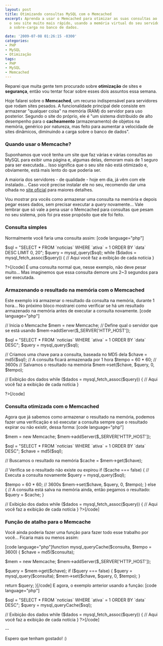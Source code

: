 ```yaml
---
layout: post
title: Otimizando consultas MySQL com o Memcached
excerpt: Aprenda a usar o Memcached para otimizar as suas consultas ao MySQL e deixar
  o seu site muito mais rápido, usando a memória virtual do seu servidor para reduzir
  a sobre-carga no banco de dados.

date: '2009-07-08 01:26:15 -0300'
categories:
- PHP
- MySQL
- Otimização
tags:
- PHP
- MySQL
- Memcached
---
```

<p>Reparei que muita gente tem procurado sobre <strong>otimização</strong> de sites e <strong>segurança</strong>, então vou tentar focar sobre esses dois assuntos essa semana.</p>
<p>Hoje falarei sobre o <strong>Memcached</strong>, um recurso indispensável para servidores que rodam sites pesados. A funcionalidade principal dele consiste em armazenar "qualquer coisa" na memória (RAM) do servidor para uso posterior. Segundo o site do próprio, ele é "um sistema distribuído de alto desempenho para o <strong>cacheamento</strong> (armazenamento) de objetos na memória, genérico por natureza, mas feito para aumentar a velocidade de sites dinâmicos, diminuindo a carga sobre o banco de dados".</p>
<h3>Quando usar o Memcache?</h3>
<p>Suponhamos que você tenha um site que faz várias e várias consultas ao MySQL para exibir uma página e, algumas delas, demoram mais de 1 seguro para ser executada... Isso significa que o seu site não está otimizado e, obviamente, está mais lento do que poderia ser.</p>
<p>A maioria dos servidores - de qualidade - hoje em dia, já vêm com ele instalado... Caso você precise instalar ele no seu, recomendo dar uma olhada no <a href="http://www.danga.com/memcached/" target="_blank">site oficial</a> para maiores detalhes.</p>
<p>Vou mostrar pra vocês como armazenar uma consulta na memória e depois pegar esses dados, sem precisar executar a <em>query</em> novamente... Vale lembrar que só vale a pena usar o Memcached para consultas que pesam no seu sistema, pois foi pra esse propósito que ele foi feito.</p>
<h3>Consulta simples</h3>
<p>Normalmente você faria uma consulta assim:
[code language="php"]<?php</p>
<p>$sql = "SELECT * FROM `noticias` WHERE `ativa` = 1 ORDER BY `data` DESC LIMIT 0, 20";
$query = mysql_query($sql);
while ($dados = mysql_fetch_assoc($query)) {
	// Aqui você faz a exibição de cada notícia
}</p>
<p>?>[/code]
É uma consulta normal que, nesse exemplo, não deve pesar muito... Mas imaginemos que essa consulta demore uns 2~3 segundos para ser executada.</p>
<h3>Armazenando o resultado na memória com o Memcached</h3>
<p>Este exemplo irá armazenar o resultado da consulta na memória, durante 1 hora... No próximo bloco mostrarei como verificar se há um resultado armazenado na memória antes de executar a consulta novamente.
[code language="php"]<?php</p>
<p>// Inicia o Memcache
$mem = new Memcache;
// Define qual o servidor que se está usando
$mem->addServer($_SERVER['HTTP_HOST']);</p>
<p>$sql = "SELECT * FROM `noticias` WHERE `ativa` = 1 ORDER BY `data` DESC";
$query = mysql_query($sql);</p>
<p>// Criamos uma chave para a consulta, baseada no MD5 dela
$chave = md5($sql);
// A consulta ficará armazenada por 1 hora
$tempo = 60 * 60; // 3600s
// Salvamos o resultado na memória
$mem->set($chave, $query, 0, $tempo);</p>
<p>// Exibição dos dados
while ($dados = mysql_fetch_assoc($query)) {
	// Aqui você faz a exibição de cada notícia
}</p>
<p>?>[/code]

<h3>Consulta otimizada com o Memcached</h3>
<p>Agora que já sabemos como armazenar o resultado na memória, podemos fazer uma verificação e só executar a consulta sempre que o resultado expirar ou não existir, dessa forma:
[code language="php"]<?php</p>
<p>$mem = new Memcache;
$mem->addServer($_SERVER['HTTP_HOST']);</p>
<p>$sql = "SELECT * FROM `noticias` WHERE `ativa` = 1 ORDER BY `data` DESC";
$chave = md5($sql);</p>
<p>// Buscamos o resultado na memória
$cache = $mem->get($chave);</p>
<p>// Verifica se o resultado não existe ou expirou
if ($cache === false) {
	// Executa a consulta novamente
	$query = mysql_query($sql);</p>
<p>	$tempo = 60 * 60; // 3600s
	$mem->set($chave, $query, 0, $tempo);
} else {
	// A consulta está salva na memória ainda, então pegamos o resultado:
	$query = $cache;
}</p>
<p>// Exibição dos dados
while ($dados = mysql_fetch_assoc($query)) {
	// Aqui você faz a exibição de cada notícia
}
?>[/code]</p>
<p>
<h3>Função de atalho para o Memcache</h3>
<p>Você ainda poderia fazer uma função para fazer todo esse trabalho por você... Ficaria mais ou menos assim:</p>
<p>[code language="php"]function mysql_queryCache($consulta, $tempo = 3600) {
	$chave = md5($consulta);</p>
<p>	$mem = new Memcache;
	$mem->addServer($_SERVER['HTTP_HOST']);</p>
<p>	$query = $mem->get($chave);
	if ($query === false) {
		$query = mysql_query($consulta);
		$mem->set($chave, $query, 0, $tempo);
	}</p>
<p>	return $query;
}[/code]
E agora, o exemplo anterior usando a função:
[code language="php"]<?php</p>
<p>$sql = "SELECT * FROM `noticias` WHERE `ativa` = 1 ORDER BY `data` DESC";
$query = mysql_queryCache($sql);</p>
<p>// Exibição dos dados
while ($dados = mysql_fetch_assoc($query)) {
	// Aqui você faz a exibição de cada notícia
}
?>[/code]</p>
<p>--</p>
<p>Espero que tenham gostado! :)</p>

